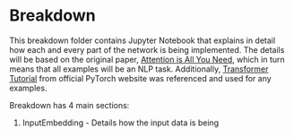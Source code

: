 # Breakdown

This breakdown folder contains Jupyter Notebook that explains in detail how each and every part of the network is being implemented.
The details will be based on the original paper, [Attention is All You Need](https://arxiv.org/abs/1706.03762), which in turn means that all examples will be an NLP task.
Additionally, [Transformer Tutorial](https://pytorch.org/tutorials/beginner/transformer_tutorial.html) from official PyTorch website was referenced and used for any examples.

Breakdown has 4 main sections:
1. InputEmbedding - Details how the input data is being 